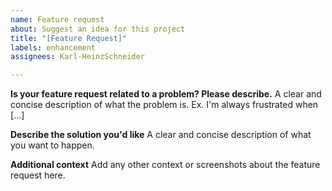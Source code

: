 ```yaml
---
name: Feature request
about: Suggest an idea for this project
title: "[Feature Request]"
labels: enhancement
assignees: Karl-HeinzSchneider

---
```


**Is your feature request related to a problem? Please describe.**
A clear and concise description of what the problem is. Ex. I'm always frustrated when [...]

**Describe the solution you'd like**
A clear and concise description of what you want to happen.

**Additional context**
Add any other context or screenshots about the feature request here.
